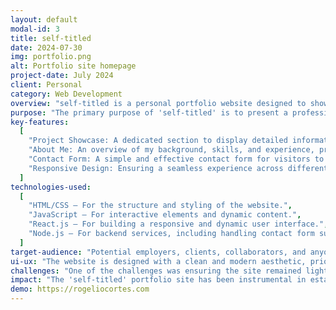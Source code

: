 ```yaml
---
layout: default
modal-id: 3
title: self-titled
date: 2024-07-30
img: portfolio.png
alt: Portfolio site homepage
project-date: July 2024
client: Personal
category: Web Development
overview: "self-titled is a personal portfolio website designed to showcase my projects, skills, and professional experience. The site serves as a digital resume and a platform for potential collaborators and employers to learn more about my work and get in touch."
purpose: "The primary purpose of 'self-titled' is to present a professional online presence that highlights my expertise, showcases my completed projects, and provides an easy way for interested parties to contact me."
key-features:
  [
    "Project Showcase: A dedicated section to display detailed information about various projects, including descriptions, technologies used, and demo links.",
    "About Me: An overview of my background, skills, and experience, providing visitors with a comprehensive understanding of my professional journey.",
    "Contact Form: A simple and effective contact form for visitors to reach out to me for potential collaborations, job opportunities, or inquiries.",
    "Responsive Design: Ensuring a seamless experience across different devices, including desktops, tablets, and mobile phones.",
  ]
technologies-used:
  [
    "HTML/CSS – For the structure and styling of the website.",
    "JavaScript – For interactive elements and dynamic content.",
    "React.js – For building a responsive and dynamic user interface.",
    "Node.js – For backend services, including handling contact form submissions.",
  ]
target-audience: "Potential employers, clients, collaborators, and anyone interested in learning more about my professional background and projects."
ui-ux: "The website is designed with a clean and modern aesthetic, prioritizing ease of navigation and accessibility. The layout is intuitive, with clear sections and visual cues guiding users through the content. The responsive design ensures a consistent and pleasant experience across all devices."
challenges: "One of the challenges was ensuring the site remained lightweight and fast-loading while showcasing a diverse range of projects and media. This was addressed by optimizing images, using efficient coding practices, and employing lazy loading techniques."
impact: "The 'self-titled' portfolio site has been instrumental in establishing a professional online presence. It has facilitated numerous networking opportunities, leading to new projects and collaborations. It also serves as a continual platform for updating and showcasing ongoing work and accomplishments."
demo: https://rogeliocortes.com
---
```

